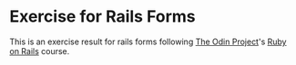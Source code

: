 # Exercise for Rails Forms

This is an exercise result for rails forms following [The Odin Project](http://www.theodinproject.com)'s [Ruby on Rails](http://www.theodinproject.com/courses/ruby-on-rails) course.
